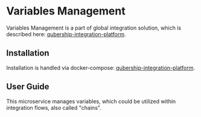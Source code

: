 # Variables Management

Variables Management is a part of global integration solution, which is described here: [qubership-integration-platform](https://github.com/Netcracker/qubership-integration-platform).

## Installation

Installation is handled via docker-compose: [qubership-integration-platform](https://github.com/Netcracker/qubership-integration-platform).

## User Guide

This microservice manages variables, which could be utilized within integration flows, also called "chains".
